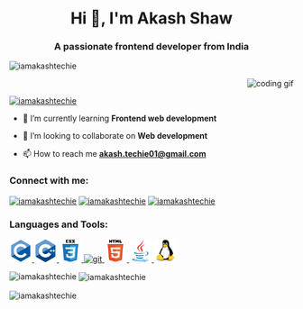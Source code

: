<h1 align="center">Hi 👋, I'm Akash Shaw</h1>
<h3 align="center">A passionate frontend developer from India</h3>
<p>
<p align="left"> <img src="https://komarev.com/ghpvc/?username=iamakashtechie&label=Profile%20views&color=0e75b6&style=flat" alt="iamakashtechie" /> </p>
<p align="right"> <img src="https://user-images.githubusercontent.com/115187902/230700872-d5f44b85-56c7-4e27-80a4-6e2db901e60c.gif" width="300px" height="auto" alt="coding gif"/> </p>
<p align="left"> <a href="https://twitter.com/iamakashtechie" target="blank"><img src="https://img.shields.io/twitter/follow/iamakashtechie?logo=twitter&style=for-the-badge" alt="iamakashtechie" /></a> </p>
</p>

- 🌱 I’m currently learning **Frontend web development**

- 👯 I’m looking to collaborate on **Web development**

- 📫 How to reach me **akash.techie01@gmail.com**

<h3 align="left">Connect with me:</h3>
<p align="left">
<a href="https://twitter.com/iamakashtechie" target="blank"><img align="center" src="https://raw.githubusercontent.com/rahuldkjain/github-profile-readme-generator/master/src/images/icons/Social/twitter.svg" alt="iamakashtechie" height="30" width="40" /></a>
<a href="https://linkedin.com/in/iamakashtechie" target="blank"><img align="center" src="https://raw.githubusercontent.com/rahuldkjain/github-profile-readme-generator/master/src/images/icons/Social/linked-in-alt.svg" alt="iamakashtechie" height="30" width="40" /></a>
<a href="https://instagram.com/iamakashtechie" target="blank"><img align="center" src="https://raw.githubusercontent.com/rahuldkjain/github-profile-readme-generator/master/src/images/icons/Social/instagram.svg" alt="iamakashtechie" height="30" width="40" /></a>
</p>

<h3 align="left">Languages and Tools:</h3>
<p align="left"> <a href="https://www.cprogramming.com/" target="_blank" rel="noreferrer"> <img src="https://raw.githubusercontent.com/devicons/devicon/master/icons/c/c-original.svg" alt="c" width="40" height="40"/> </a> <a href="https://www.w3schools.com/cpp/" target="_blank" rel="noreferrer"> <img src="https://raw.githubusercontent.com/devicons/devicon/master/icons/cplusplus/cplusplus-original.svg" alt="cplusplus" width="40" height="40"/> </a> <a href="https://www.w3schools.com/css/" target="_blank" rel="noreferrer"> <img src="https://raw.githubusercontent.com/devicons/devicon/master/icons/css3/css3-original-wordmark.svg" alt="css3" width="40" height="40"/> </a> <a href="https://git-scm.com/" target="_blank" rel="noreferrer"> <img src="https://www.vectorlogo.zone/logos/git-scm/git-scm-icon.svg" alt="git" width="40" height="40"/> </a> <a href="https://www.w3.org/html/" target="_blank" rel="noreferrer"> <img src="https://raw.githubusercontent.com/devicons/devicon/master/icons/html5/html5-original-wordmark.svg" alt="html5" width="40" height="40"/> </a> <a href="https://www.java.com" target="_blank" rel="noreferrer"> <img src="https://raw.githubusercontent.com/devicons/devicon/master/icons/java/java-original.svg" alt="java" width="40" height="40"/> </a> <a href="https://www.linux.org/" target="_blank" rel="noreferrer"> <img src="https://raw.githubusercontent.com/devicons/devicon/master/icons/linux/linux-original.svg" alt="linux" width="40" height="40"/> </a> </p>

<p><img align="left" src="https://github-readme-stats.vercel.app/api/top-langs?username=iamakashtechie&show_icons=true&locale=en&layout=compact&theme=cobalt" alt="iamakashtechie" /></p>

<p>&nbsp;<img align="center" src="https://github-readme-stats.vercel.app/api?username=iamakashtechie&show_icons=true&locale=en&theme=cobalt" alt="iamakashtechie" /></p>

<p><img align="center" src="https://github-readme-streak-stats.herokuapp.com/?user=iamakashtechie&theme=cobalt" alt="iamakashtechie" /></p>
